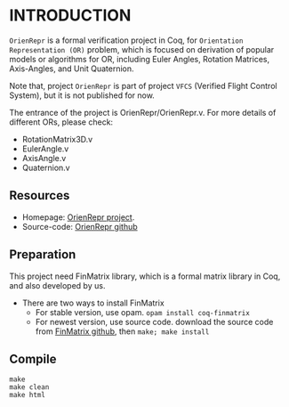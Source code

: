 # INTRODUCTION
`OrienRepr` is a formal verification project in Coq, for `Orientation Representation (OR)` problem, which is focused on derivation of popular models or algorithms for OR, including Euler Angles, Rotation Matrices, Axis-Angles, and Unit Quaternion.

Note that, project `OrienRepr` is part of project `VFCS` (Verified Flight Control System), but it is not published for now.

The entrance of the project is OrienRepr/OrienRepr.v.
For more details of different ORs, please check:
* RotationMatrix3D.v
* EulerAngle.v
* AxisAngle.v
* Quaternion.v

## Resources
* Homepage: [OrienRepr project](https://zhengpushi.github.io/projects/OrienRepr).
* Source-code: [OrienRepr github](https://github.com/zhengpushi/OrienRepr)


## Preparation
This project need FinMatrix library, which is a formal matrix library in Coq, and also developed by us.
* There are two ways to install FinMatrix
  * For stable version, use opam.
	`opam install coq-finmatrix`
  * For newest version, use source code.
	download the source code from [FinMatrix github](https://github.com/zhengpushi/FinMatrix), then
	`make; make install`

## Compile
```
make
make clean
make html
```
